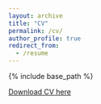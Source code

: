 ```yaml
---
layout: archive
title: "CV"
permalink: /cv/
author_profile: true
redirect_from:
  - /resume
---
```


{% include base_path %}

[Download CV here](https://drive.google.com/file/d/1LJZfb52jzeFX4wkZGmuVDZsVJ0DXEJpG/view?usp=sharing)

